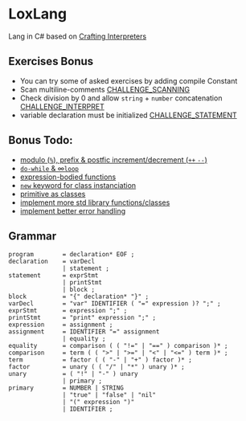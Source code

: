 # LoxLang

Lang in C# based on [Crafting Interpreters](https://craftinginterpreters.com/contents.html)

## Exercises Bonus
- You can try some of asked exercises by adding compile Constant
- Scan multiline-comments [CHALLENGE_SCANNING](./LoxLang.Core/LoxLang.Core.csproj)
- Check division by 0 and allow `string` + `number` concatenation [CHALLENGE_INTERPRET](./LoxLang.Core/LoxLang.Core.csproj)
- variable declaration must be initialized [CHALLENGE_STATEMENT](./LoxLang.Core/LoxLang.Core.csproj)

## Bonus Todo:
- [modulo (`%`), prefix & postfic increment/decrement (`++` `--`)](https://craftinginterpreters.com/the-lox-language.html#precedence-and-grouping)
- [`do-while` & ∞`loop`](https://craftinginterpreters.com/the-lox-language.html#control-flow)
- [expression-bodied functions](https://craftinginterpreters.com/the-lox-language.html#functions)
- [`new` keyword for class instanciation](https://craftinginterpreters.com/the-lox-language.html#classes-in-lox)
- [primitive as classes](https://craftinginterpreters.com/the-lox-language.html#inheritance)
- [implement more std library functions/classes](https://craftinginterpreters.com/the-lox-language.html#the-standard-library)
- [implement better error handling](https://craftinginterpreters.com/scanning.html#error-handling)


## Grammar
```ebnf
program        = declaration* EOF ;
declaration    = varDecl
               | statement ;
statement      = exprStmt
               | printStmt
               | block ;
block          = "{" declaration* "}" ;
varDecl        = "var" IDENTIFIER ( "=" expression )? ";" ;
exprStmt       = expression ";" ;
printStmt      = "print" expression ";" ;
expression     = assignment ;
assignment     = IDENTIFIER "=" assignment
               | equality ;
equality       = comparison ( ( "!=" | "==" ) comparison )* ;
comparison     = term ( ( ">" | ">=" | "<" | "<=" ) term )* ;
term           = factor ( ( "-" | "+" ) factor )* ;
factor         = unary ( ( "/" | "*" ) unary )* ;
unary          = ( "!" | "-" ) unary
               | primary ;
primary        = NUMBER | STRING
               | "true" | "false" | "nil"
               | "(" expression ")"
               | IDENTIFIER ;
```

